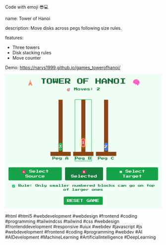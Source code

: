 Code with emoji 😎💻

name: Tower of Hanoi

description: Move disks across pegs following size rules.

features:
- Three towers
- Disk stacking rules
- Move counter


Demo: https://narvs1999.github.io/games_towerofhanoi/

![Demo Image](demo-image.png)

#html #html5 #webdevelopment #webdesign #frontend #coding #programming #tailwindcss #tailwind #css #webdesign #frontenddevelopment #responsive #uiux #webdev #javascript #js #webdevelopment #frontend #coding #programming #webdev #AI #AIDevelopment #MachineLearning #ArtificialIntelligence #DeepLearning 



